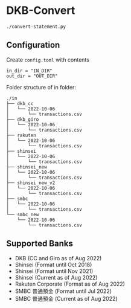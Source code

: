 # DKB-Convert

```
./convert-statement.py
```

## Configuration

Create `config.toml` with contents

```
in_dir = "IN_DIR"
out_dir = "OUT_DIR"
```

Folder structure of in folder:

```
./in
├── dkb_cc
│   └── 2022-10-06
│       └── transactions.csv
├── dkb_giro
│   └── 2022-10-06
│       └── transactions.csv
├── rakuten
│   └── 2022-10-06
│       └── transactions.csv
├── shinsei
│   └── 2022-10-06
│       └── transactions.csv
├── shinsei_new
│   └── 2022-10-06
│       └── transactions.csv
├── shinsei_new_v2
│   └── 2022-10-06
│       └── transactions.csv
├── smbc
│   └── 2022-10-06
│       └── transactions.csv
└── smbc_new
    └── 2022-10-06
        └── transactions.csv
```

## Supported Banks

- DKB (CC and Giro as of Aug 2022)
- Shinsei (Format until Oct 2018)
- Shinsei (Format until Nov 2021)
- Shinsei (Current as of Aug 2022)
- Rakuten Corporate (Format as of Aug 2022)
- SMBC 普通預金 (Format until Jul 2022)
- SMBC 普通預金 (Current as of Aug 2022)
